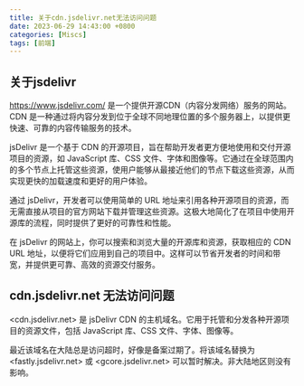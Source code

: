 ```yaml
---
title: 关于cdn.jsdelivr.net无法访问问题
date: 2023-06-29 14:43:00 +0800
categories: [Miscs]
tags: [前端]
---
```


## 关于jsdelivr

<https://www.jsdelivr.com/> 是一个提供开源CDN（内容分发网络）服务的网站。CDN 是一种通过将内容分发到位于全球不同地理位置的多个服务器上，以提供更快速、可靠的内容传输服务的技术。

jsDelivr 是一个基于 CDN 的开源项目，旨在帮助开发者更方便地使用和交付开源项目的资源，如 JavaScript 库、CSS 文件、字体和图像等。它通过在全球范围内的多个节点上托管这些资源，使用户能够从最接近他们的节点下载这些资源，从而实现更快的加载速度和更好的用户体验。

通过 jsDelivr，开发者可以使用简单的 URL 地址来引用各种开源项目的资源，而无需直接从项目的官方网站下载并管理这些资源。这极大地简化了在项目中使用开源库的流程，同时提供了更好的可靠性和性能。

在 jsDelivr 的网站上，你可以搜索和浏览大量的开源库和资源，获取相应的 CDN URL 地址，以便将它们应用到自己的项目中。这样可以节省开发者的时间和带宽，并提供更可靠、高效的资源交付服务。


## cdn.jsdelivr.net 无法访问问题

<cdn.jsdelivr.net> 是 jsDelivr CDN 的主机域名。它用于托管和分发各种开源项目的资源文件，包括 JavaScript 库、CSS 文件、字体、图像等。

最近该域名在大陆总是访问超时，好像是备案过期了。将该域名替换为 <fastly.jsdelivr.net> 或 <gcore.jsdelivr.net> 可以暂时解决。非大陆地区则没有影响。

